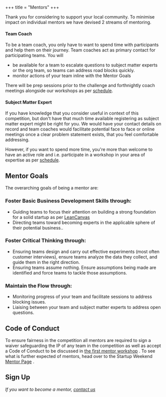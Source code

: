 +++
title = "Mentors"
+++

Thank you for considering to support your local community. To minimise impact on individual mentors we have devised 2 streams of mentoring.

#### Team Coach

To be a team coach, you only have to want to spend time with participants and help them on their journey. Team coaches act as primary contact for participating teams. You will

* be available for a team to escalate questions to subject matter experts or the org team, so teams can address road blocks quickly.
* monitor actions of your team inline with the Mentor Goals

There will be prep sessions prior to the challenge and forthnightly coach meetings alongside our workshops as per [schedule](/schedule).

#### Subject Matter Expert

If you have knowledge that you consider useful in context of this competition, but don't have that much time available registering as subject matter expert might be right for you. We would have your contact details on record and team coaches would facilitate potential face to face or online meetings once a clear problem statement exists, that you feel comfortable addressing.

However, if you want to spend more time, you're more than welcome to have an active role and i.e. participate in a workshop in your area of expertise as per [schedule](/schedule).

## Mentor Goals

The overarching goals of being a mentor are:

### Foster Basic Business Development Skills through:

* Guiding teams to focus their attention on building a strong foundation for a solid startup as per [LeanCanvas](https://s3.amazonaws.com/leanstack/v4/Lean-Canvas.pdf)
* Directing teams toward becoming experts in the applicable sphere of their potential business..

### Foster Critical Thinking through:

* Ensuring teams design and carry out effective experiments (most often customer interviews), ensure teams analyze the data they collect, and guide them in the right direction.
* Ensuring teams assume nothing. Ensure assumptions being made are identified and force teams to tackle those assumptions.

### Maintain the Flow through:

* Monitoring progress of your team and facilitate sessions to address blocking issues.
* Liaising between your team and subject matter experts to address open questions.


## Code of Conduct

To ensure fairness in the competition all mentors are required to sign a waiver safeguarding the IP of any team in the competition as well as accept a Code of Conduct to be discussed in [the first mentor workshop](/schedule/2017-05-23-mentor-workshop/) . To see what is further expected of mentors, head over to the Startup Weekend [Mentor Page](https://startupweekend.org/mentors) .

## Sign Up

_If you want to become a mentor, [contact us](mailto:youth-challenge@dlf-kapiti.zendesk.com)_
